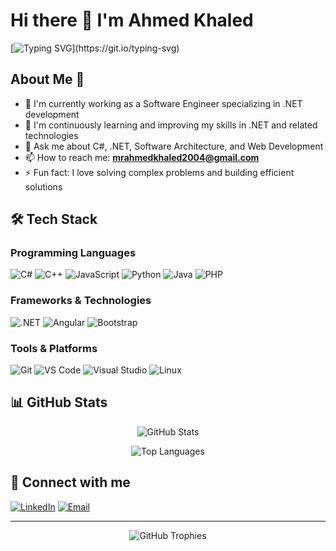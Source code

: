 # Hi there 👋 I'm Ahmed Khaled

[![Typing SVG](https://readme-typing-svg.herokuapp.com?font=Arial&color=7AF79A&size=30&lines=Hey!+It's+Ahmed!;I'm+a+Software+Engineer...;I'm+a+.NET+Developer...;I'm+passionate+about+coding!)](https://git.io/typing-svg)

## About Me 💫

- 🔭 I'm currently working as a Software Engineer specializing in .NET development
- 🌱 I'm continuously learning and improving my skills in .NET and related technologies
- 💬 Ask me about C#, .NET, Software Architecture, and Web Development
- 📫 How to reach me: **mrahmedkhaled2004@gmail.com**
- ⚡ Fun fact: I love solving complex problems and building efficient solutions

## 🛠️ Tech Stack

### Programming Languages
![C#](https://img.shields.io/badge/C%23-239120?style=for-the-badge&logo=c-sharp&logoColor=white)
![C++](https://img.shields.io/badge/C++-00599C?style=for-the-badge&logo=c%2B%2B&logoColor=white)
![JavaScript](https://img.shields.io/badge/JavaScript-F7DF1E?style=for-the-badge&logo=javascript&logoColor=black)
![Python](https://img.shields.io/badge/Python-3776AB?style=for-the-badge&logo=python&logoColor=white)
![Java](https://img.shields.io/badge/Java-ED8B00?style=for-the-badge&logo=java&logoColor=white)
![PHP](https://img.shields.io/badge/PHP-777BB4?style=for-the-badge&logo=php&logoColor=white)

### Frameworks & Technologies
![.NET](https://img.shields.io/badge/.NET-512BD4?style=for-the-badge&logo=.net&logoColor=white)
![Angular](https://img.shields.io/badge/Angular-DD0031?style=for-the-badge&logo=angular&logoColor=white)
![Bootstrap](https://img.shields.io/badge/Bootstrap-563D7C?style=for-the-badge&logo=bootstrap&logoColor=white)

### Tools & Platforms
![Git](https://img.shields.io/badge/Git-F05032?style=for-the-badge&logo=git&logoColor=white)
![VS Code](https://img.shields.io/badge/VS_Code-007ACC?style=for-the-badge&logo=visual-studio-code&logoColor=white)
![Visual Studio](https://img.shields.io/badge/Visual_Studio-5C2D91?style=for-the-badge&logo=visual-studio&logoColor=white)
![Linux](https://img.shields.io/badge/Linux-FCC624?style=for-the-badge&logo=linux&logoColor=black)

## 📊 GitHub Stats

<p align="center">
  <img src="https://github-readme-stats.vercel.app/api?username=ahmedkhsk&show_icons=true&theme=radical" alt="GitHub Stats" />
</p>

<p align="center">
  <img src="https://github-readme-stats.vercel.app/api/top-langs/?username=ahmedkhsk&layout=compact&theme=radical" alt="Top Languages" />
</p>

## 🤝 Connect with me

[![LinkedIn](https://img.shields.io/badge/LinkedIn-0077B5?style=for-the-badge&logo=linkedin&logoColor=white)](https://linkedin.com/in/ahmed-khaled-6146a1239)
[![Email](https://img.shields.io/badge/Email-D14836?style=for-the-badge&logo=gmail&logoColor=white)](mailto:mrahmedkhaled2004@gmail.com)

---
<p align="center">
  <img src="https://github-profile-trophy.vercel.app/?username=ahmedkhsk&theme=radical&row=1" alt="GitHub Trophies" />
</p>
